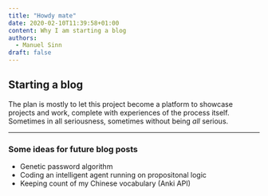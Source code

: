 ```yaml
---
title: "Howdy mate"
date: 2020-02-10T11:39:58+01:00
content: Why I am starting a blog
authors:
  - Manuel Sinn
draft: false
---
```


## Starting a blog

The plan is mostly to let this project become a platform to showcase projects and work, complete with experiences of the process itself. Sometimes in all seriousness, sometimes without being *all* serious.

___

### Some ideas for future blog posts
* Genetic password algorithm
* Coding an intelligent agent running on propositonal logic
* Keeping count of my Chinese vocabulary (Anki API)

